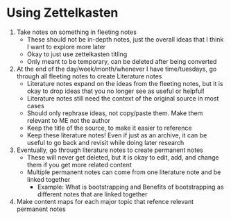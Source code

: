 # Using Zettelkasten

1. Take notes on something in fleeting notes
	- These should not be in-depth notes, just the overall ideas that I think I want to explore more later
	- Okay to just use zettelkasten titling
	- Only meant to be temporary, can be deleted after being converted
2. At the end of the day/week/month/whenever I have time/tuesdays, go through all fleeting notes to create Literature notes
	- Literature notes expand on the ideas from the fleeting notes, but it is okay to drop ideas that you no longer see as useful or helpful!
	- Literature notes still need the context of the original source in most cases
	- Should only rephrase ideas, not copy/paste them. Make them relevant to ME not the author
	- Keep the title of the source, to make it easier to reference
	- Keep these literature notes! Even if just as an archive, it can be useful to go back and revisit while doing later research
3. Eventually, go through literature notes to create permanent notes
	- These will never get deleted, but it is okay to edit, add, and change them if you get more related content
	- Multiple permanent notes can come from one literature note and be linked together
		- Example: What is bootstrapping and Benefits of bootstrapping as different notes that are linked together
4. Make content maps for each major topic that refence relevant permanent notes
